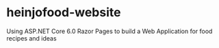 # heinjofood-website
Using ASP.NET Core 6.0 Razor Pages to build a Web Application for food recipes and ideas
